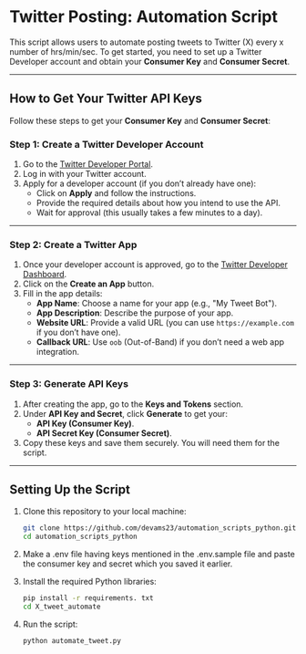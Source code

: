# Twitter Posting: Automation Script

This script allows users to automate posting tweets to Twitter (X) every x number of hrs/min/sec. To get started, you need to set up a Twitter Developer account and obtain your **Consumer Key** and **Consumer Secret**.

---

## How to Get Your Twitter API Keys

Follow these steps to get your **Consumer Key** and **Consumer Secret**:

### Step 1: Create a Twitter Developer Account
1. Go to the [Twitter Developer Portal](https://developer.twitter.com/).
2. Log in with your Twitter account.
3. Apply for a developer account (if you don’t already have one):
   - Click on **Apply** and follow the instructions.
   - Provide the required details about how you intend to use the API.
   - Wait for approval (this usually takes a few minutes to a day).

---

### Step 2: Create a Twitter App
1. Once your developer account is approved, go to the [Twitter Developer Dashboard](https://developer.twitter.com/en/apps).
2. Click on the **Create an App** button.
3. Fill in the app details:
   - **App Name**: Choose a name for your app (e.g., "My Tweet Bot").
   - **App Description**: Describe the purpose of your app.
   - **Website URL**: Provide a valid URL (you can use `https://example.com` if you don’t have one).
   - **Callback URL**: Use `oob` (Out-of-Band) if you don’t need a web app integration.

---

### Step 3: Generate API Keys
1. After creating the app, go to the **Keys and Tokens** section.
2. Under **API Key and Secret**, click **Generate** to get your:
   - **API Key (Consumer Key)**.
   - **API Secret Key (Consumer Secret)**.
3. Copy these keys and save them securely. You will need them for the script.

---


## Setting Up the Script

1. Clone this repository to your local machine:
   ```bash
   git clone https://github.com/devams23/automation_scripts_python.git
   cd automation_scripts_python
   
2. Make a .env file having keys mentioned in the .env.sample file and paste the consumer key and secret which you saved it earlier.

3. Install the required Python libraries:
   ```bash
   pip install -r requirements. txt
   cd X_tweet_automate
   
4. Run the script:
   ```bash
   python automate_tweet.py
